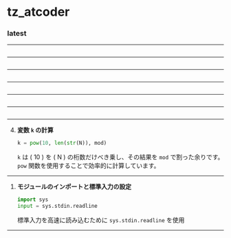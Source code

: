 # tz_atcoder

### latest

---
```

```
---
```

```
---
```

```
---
```

```
---
```

```
---
```

```
---

4. **変数 `k` の計算**
    ```python
    k = pow(10, len(str(N)), mod)
    ```
    `k` は \( 10 \) を \( N \) の桁数だけべき乗し、その結果を `mod` で割った余りです。`pow` 関数を使用することで効率的に計算しています。

---
1. **モジュールのインポートと標準入力の設定**
    ```python
    import sys
    input = sys.stdin.readline
    ```
    標準入力を高速に読み込むために `sys.stdin.readline` を使用
---
